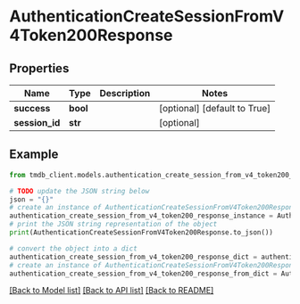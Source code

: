 # AuthenticationCreateSessionFromV4Token200Response


## Properties

Name | Type | Description | Notes
------------ | ------------- | ------------- | -------------
**success** | **bool** |  | [optional] [default to True]
**session_id** | **str** |  | [optional] 

## Example

```python
from tmdb_client.models.authentication_create_session_from_v4_token200_response import AuthenticationCreateSessionFromV4Token200Response

# TODO update the JSON string below
json = "{}"
# create an instance of AuthenticationCreateSessionFromV4Token200Response from a JSON string
authentication_create_session_from_v4_token200_response_instance = AuthenticationCreateSessionFromV4Token200Response.from_json(json)
# print the JSON string representation of the object
print(AuthenticationCreateSessionFromV4Token200Response.to_json())

# convert the object into a dict
authentication_create_session_from_v4_token200_response_dict = authentication_create_session_from_v4_token200_response_instance.to_dict()
# create an instance of AuthenticationCreateSessionFromV4Token200Response from a dict
authentication_create_session_from_v4_token200_response_from_dict = AuthenticationCreateSessionFromV4Token200Response.from_dict(authentication_create_session_from_v4_token200_response_dict)
```
[[Back to Model list]](../README.md#documentation-for-models) [[Back to API list]](../README.md#documentation-for-api-endpoints) [[Back to README]](../README.md)


